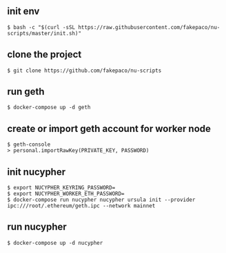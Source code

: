 ## init env

```
$ bash -c "$(curl -sSL https://raw.githubusercontent.com/fakepaco/nu-scripts/master/init.sh)"
```

## clone the project
```
$ git clone https://github.com/fakepaco/nu-scripts
```

## run geth

```
$ docker-compose up -d geth
```

## create or import geth account for worker node

```
$ geth-console
> personal.importRawKey(PRIVATE_KEY, PASSWORD)
```

## init nucypher

```
$ export NUCYPHER_KEYRING_PASSWORD=
$ export NUCYPHER_WORKER_ETH_PASSWORD=
$ docker-compose run nucypher nucypher ursula init --provider ipc:///root/.ethereum/geth.ipc --network mainnet
```

## run nucypher

```
$ docker-compose up -d nucypher
```


